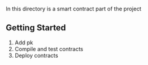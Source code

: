 In this directory is a smart contract part of the project

## Getting Started

1. Add pk
2. Compile and test contracts
3. Deploy contracts
